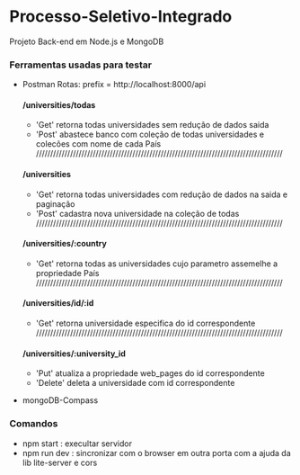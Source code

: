 # Processo-Seletivo-Integrado
Projeto Back-end em Node.js e MongoDB

### Ferramentas usadas para testar
- Postman
    Rotas: prefix = http://localhost:8000/api

   #### /universities/todas
    -  'Get' retorna todas universidades sem redução de dados saida 
    -  'Post' abastece banco com coleção de todas universidades e colecões com nome de cada País
    ///////////////////////////////////////////////////////////////////////////////////////
   #### /universities
    - 'Get' retorna todas universidades com redução de dados na saida e paginação
    - 'Post' cadastra nova universidade na coleção de todas
    ///////////////////////////////////////////////////////////////////////////////////////
   #### /universities/:country
    - 'Get' retorna todas as universidades cujo parametro assemelhe a propriedade País
    ///////////////////////////////////////////////////////////////////////////////////////
   #### /universities/id/:id
    - 'Get' retorna universidade especifica  do id correspondente
    ///////////////////////////////////////////////////////////////////////////////////////
   #### /universities/:university_id
    - 'Put' atualiza a propriedade web_pages do id correspondente
    - 'Delete' deleta a universidade com id correspondente

- mongoDB-Compass

### Comandos
- npm start : execultar servidor
- npm run dev : sincronizar com o browser em outra porta com a ajuda da lib lite-server e cors